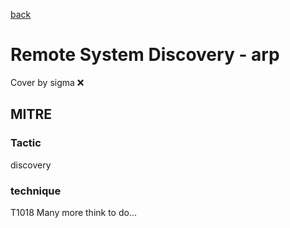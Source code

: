 [back](../index.md)
# Remote System Discovery - arp
Cover by sigma :x: 
## MITRE
### Tactic
discovery
### technique
T1018
Many more think to do...